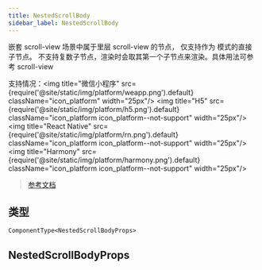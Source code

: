 ```yaml
---
title: NestedScrollBody
sidebar_label: NestedScrollBody
---
```


嵌套 scroll-view 场景中属于里层 scroll-view 的节点，
仅支持作为 <scroll-view type="nested"> 模式的直接子节点。
不支持复数子节点，渲染时会取其第一个子节点来渲染。具体用法可参考 scroll-view

支持情况：<img title="微信小程序" src={require('@site/static/img/platform/weapp.png').default} className="icon_platform" width="25px"/> <img title="H5" src={require('@site/static/img/platform/h5.png').default} className="icon_platform icon_platform--not-support" width="25px"/> <img title="React Native" src={require('@site/static/img/platform/rn.png').default} className="icon_platform icon_platform--not-support" width="25px"/> <img title="Harmony" src={require('@site/static/img/platform/harmony.png').default} className="icon_platform icon_platform--not-support" width="25px"/>

> [参考文档](https://developers.weixin.qq.com/miniprogram/dev/component/nested-scroll-body.html)

## 类型

```tsx
ComponentType<NestedScrollBodyProps>
```

## NestedScrollBodyProps
